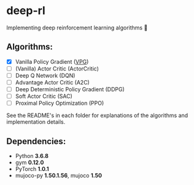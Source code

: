 # deep-rl
Implementing deep reinforcement learning algorithms 🤖

## Algorithms:
- [x] Vanilla Policy Gradient ([VPG](https://github.com/justinvyu/deep-rl/tree/master/VPG))
- [ ] (Vanilla) Actor Critic (ActorCritic)
- [ ] Deep Q Network (DQN)
- [ ] Advantage Actor Critic (A2C)
- [ ] Deep Deterministic Policy Gradient (DDPG)
- [ ] Soft Actor Critic (SAC)
- [ ] Proximal Policy Optimization (PPO)

See the README's in each folder for explanations of the algorithms and implementation details.

## Dependencies:
- Python **3.6.8**
- gym **0.12.0**
- PyTorch **1.0.1**
- mujoco-py **1.50.1.56**, mujoco **1.50**
